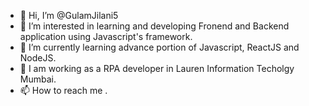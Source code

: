 - 👋 Hi, I’m @GulamJilani5
- 👀 I’m interested in learning and developing Fronend and Backend application using Javascript's framework.
- 🌱 I’m currently learning advance portion of Javascript, ReactJS and NodeJS.
- 💞️ I am working as a RPA developer in Lauren Information Techolgy Mumbai.
- 📫 How to reach me .

<!---
GulamJilani5/GulamJilani5 is a ✨ special ✨ repository because its `README.md` (this file) appears on your GitHub profile.
You can click the Preview link to take a look at your changes.
--->
